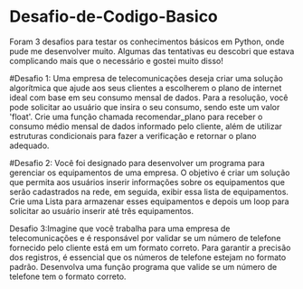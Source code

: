 # Desafio-de-Codigo-Basico

Foram 3 desafios para testar os conhecimentos básicos em Python, onde pude me desenvolver muito.
Algumas das tentativas eu descobri que estava complicando mais que o necessário e gostei muito disso!

#Desafio 1: Uma empresa de telecomunicações deseja criar uma solução algorítmica que ajude aos seus clientes a escolherem o plano de internet ideal com base em seu consumo mensal de dados. Para a resolução, você pode solicitar ao usuário que insira o seu consumo, sendo este um valor 'float'. Crie uma função chamada recomendar_plano para receber o consumo médio mensal de dados informado pelo cliente, além de utilizar estruturas condicionais para fazer a verificação e retornar o plano adequado.

#Desafio 2: Você foi designado para desenvolver um programa para gerenciar os equipamentos de uma empresa. O objetivo é criar um solução que permita aos usuários inserir informações sobre os equipamentos que serão cadastrados na rede, em seguida, exibir essa lista de equipamentos. Crie uma Lista para armazenar esses equipamentos e depois um loop para solicitar ao usuário inserir até três equipamentos.

Desafio 3:Imagine que você trabalha para uma empresa de telecomunicações e é responsável por validar se um número de telefone fornecido pelo cliente está em um formato correto. Para garantir a precisão dos registros, é essencial que os números de telefone estejam no formato padrão. Desenvolva uma função programa que valide se um número de telefone tem o formato correto.
